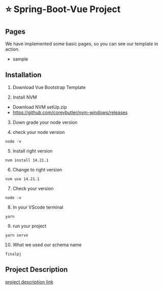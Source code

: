 # ⭐️ Spring-Boot-Vue Project

## Pages

We have implemented some basic pages, so you can see our template in action.

- sample

## Installation

1. Download Vue Bootstrap Template

2. Install NVM

- Download NVM setUp.zip
- https://github.com/coreybutler/nvm-windows/releases

3. Down grade your node version

4. check your node version

```shell
node -v
```

5. Install right version

```shell
nvm install 14.21.1
```

6. Change to right version

```shell
nvm use 14.21.1
```

7. Check your version

```shell
node -v
```

8. In your VScode terminal

```shell
yarn
```

9. run your project

```shell
yarn serve
```

10. What we used
our schema name 

```
finalpj
```

## Project Description

[project description link](https://github.com/jenny6585/Spring-Boot-Vue-Project/blob/main/%EA%B8%B0%ED%9A%8D%EC%95%88.md)
